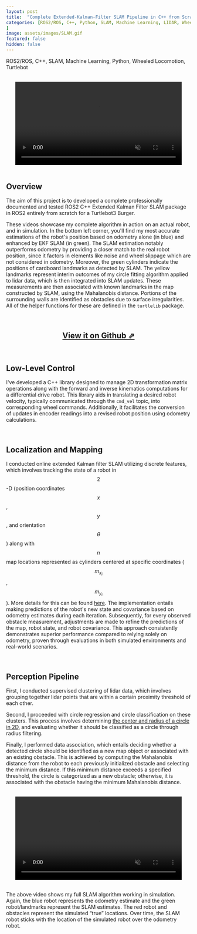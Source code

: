 ```yaml
---
layout: post
title:  "Complete Extended-Kalman-Filter SLAM Pipeline in C++ from Scratch"
categories: [ROS2/ROS, C++, Python, SLAM, Machine Learning, LIDAR, Wheeled Locomotion, Motion Planning, Controls, Data Structures, Turtlebot
]
image: assets/images/SLAM.gif
featured: false
hidden: false
---
```


ROS2/ROS, C++, SLAM, Machine Learning, Python, Wheeled Locomotion, Turtlebot

<br>

<div align="center">
<video width="90%" controls loop autoplay muted>
    <source src="https://github.com/ME495-Navigation/slam-project-GogiPuttar/assets/59332714/2776878f-69f1-487e-9ec8-3d6d252ae449
" type="video/mp4">
</video>
</div>

<br>

## Overview
The aim of this project is to developed a complete professionally documented and tested ROS2 C++ Extended Kalman Filter SLAM package  in ROS2 entirely from scratch for a Turtlebot3 Burger. 

These videos showcase my complete algorithm in action on an actual robot, and in simulation. In the bottom left corner, you'll find my most accurate estimations of the robot's position based on odometry alone (in blue) and enhanced by EKF SLAM (in green). 
The SLAM estimation notably outperforms odometry by providing a closer match to the real robot position, since it factors in elements like noise and wheel slippage which are not considered in odometry.
Moreover, the green cylinders indicate the positions of cardboard landmarks as detected by SLAM. 
The yellow landmarks represent interim outcomes of my circle fitting algorithm applied to lidar data, which is then integrated into SLAM updates. 
These measurements are then associated with known landmarks in the map constructed by SLAM, using the Mahalanobis distance.
Portions of the surrounding walls are identified as obstacles due to surface irregularities. 
All of the helper functions for these are defined in the `turtlelib` package.

<br>

<div align="center"><h2> <a href="https://github.com/ME495-Navigation/slam-project-GogiPuttar" target="_blank">View it on Github ⇗</a></h2></div>

<br>

## Low-Level Control
I've developed a C++ library designed to manage 2D transformation matrix operations along with the forward and inverse kinematics computations for a differential drive robot. This library aids in translating a desired robot velocity, typically communicated through the `cmd_vel` topic, into corresponding wheel commands. Additionally, it facilitates the conversion of updates in encoder readings into a revised robot position using odometry calculations.

<br>

## Localization and Mapping
I conducted online extended Kalman filter SLAM utilizing discrete features, which involves tracking the state of a robot in $$2$$-D (position coordinates $$x$$, $$y$$, and orientation $$\theta$$) along with $$n$$ map locations represented as cylinders centered at specific coordinates ($$m_{x_i}$$, $$m_{y_i}$$). 
More details for this can be found 
<a href="https://nu-msr.github.io/navigation_site/lectures/slam.pdf" target="_blank">here</a>.
The implementation entails making predictions of the robot's new state and covariance based on odometry estimates during each iteration. 
Subsequently, for every observed obstacle measurement, adjustments are made to refine the predictions of the map, robot state, and robot covariance. 
This approach consistently demonstrates superior performance compared to relying solely on odometry, proven through evaluations in both simulated environments and real-world scenarios.

<br>

## Perception Pipeline
First, I conducted supervised clustering of lidar data, which involves grouping together lidar points that are within a certain proximity threshold of each other.

Second, I proceeded with circle regression and circle classification on these clusters. This process involves determining 
<a href="https://projecteuclid.org/journals/electronic-journal-of-statistics/volume-3/issue-none/Error-analysis-for-circle-fitting-algorithms/10.1214/09-EJS419.full" target="_blank">the center and radius of a circle in 2D</a>, 
and evaluating whether it should be classified as a circle through radius filtering.

Finally, I performed data association, which entails deciding whether a detected circle should be identified as a new map object or associated with an existing obstacle. This is achieved by computing the Mahalanobis distance from the robot to each previously initialized obstacle and selecting the minimum distance. If this minimum distance exceeds a specified threshold, the circle is categorized as a new obstacle; otherwise, it is associated with the obstacle having the minimum Mahalanobis distance.

<br>

<div align="center">
<video width="90%" controls loop autoplay muted>
    <source src="https://github.com/ME495-Navigation/slam-project-GogiPuttar/assets/59332714/b38505b0-d3cf-4aae-aefa-e1a778615cb1
" type="video/mp4">
</video>
</div>

<br>

The above video shows my full SLAM algorithm working in simulation. Again, the blue robot represents the odometry estimate and the green robot/landmarks represent the SLAM estimates. The red robot and obstacles represent the simulated “true” locations. Over time, the SLAM robot sticks with the location of the simulated robot over the odometry robot.

<br>




